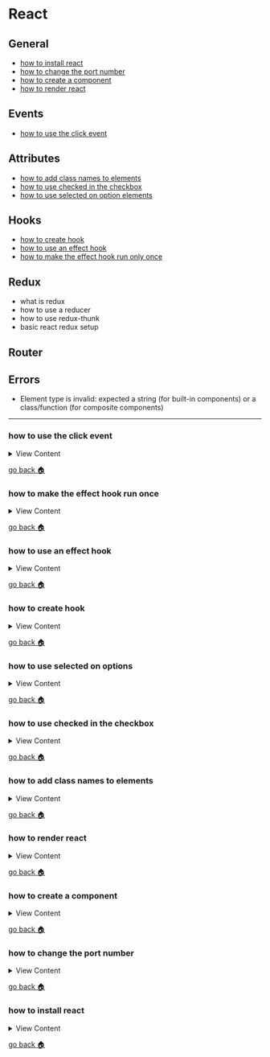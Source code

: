 # React

## General
- [how to install react][i-react]
- [how to change the port number][change-port]
- [how to create a component][c-comp]
- [how to render react][react-render]

## Events
- [how to use the click event][click-event]

## Attributes
- [how to add class names to elements][class-dom]
- [how to use checked in the checkbox][checked]
- [how to use selected on option elements][selected]

## Hooks
- [how to create hook][create-hook]
- [how to use an effect hook][effect-hook]
- [how to make the effect hook run only once][hook-once]

## Redux
- what is redux
- how to use a reducer
- how to use redux-thunk
- basic react redux setup

## Router

## Errors
- Element type is invalid: expected a string (for built-in components) or a class/function (for composite components)


[click-event]:#how-to-use-the-click-event
[hook-once]:#how-to-make-the-effect-hook-run-once
[effect-hook]:#how-to-use-an-effect-hook
[create-hook]:#how-to-create-hook
[selected]:#how-to-use-selected-on-options
[checked]:#how-to-use-checked-in-the-checkbox
[class-dom]:#how-to-add-class-names-to-elements
[react-render]:#how-to-render-react
[c-comp]:#how-to-create-a-component
[home]:#react
[i-react]:#how-to-install-react
[change-port]:#how-to-change-the-port-number

---


### how to use the click event

<details>
<summary>
View Content
</summary>

**reference**
- [reactjs](https://reactjs.org/docs/handling-events.html)

:blue_book: **Summary:** We are just creating a basic component that allows you
to click on a button and the value of count will go up by an increment of one.
There are several ways to do this


### 1st method

<details>
<summary>
View Content
</summary>

```js
import React, { Component } from 'react';
import './App.css';
import Button from 'react-bootstrap/Button';

class App extends Component {

  constructor(){
    super()

    this.state = {count:0} // creating the count property
  }

  countIt = () => { // method that increases the counter

    this.setState({
      count:++this.count
    })

  }

  render() {
    return (
      <div className="App">
        <div className="App-header">
          <h2>Basic Event Tutorial</h2>
        </div>
        <div className="App-event">
          <p>  Click here to see something cool</p>
          // this is the button that will trigger the countIt method
          <Button variant="primary" onClick={this.countIt}>Click on this</Button>
        </div>
        <div className="result">
        {this.state.count}// this will show the changes of the number when clicking
        </div>
      </div>
    );
  }
}

export default App;

```

</details>



</details>

[go back :house:][home]

### how to make the effect hook run once

<details>
<summary>
View Content
</summary>

**reference**
- [How to call loading function with React useEffect only once](https://stackoverflow.com/questions/53120972/how-to-call-loading-function-with-react-useeffect-only-once)

If the second parameter in useEffect is a blank array, then the function will only
update once

```js
const GetAnimals = () => {
  let url = "http://php.jforbes.site/ajax/ng-test.php",
     component;

  const [data , setData] = useState([]);

// If the second parameter is a empty array it will only run once
  useEffect(()=>{

       axios.get(url)
      .then(res =>{
        console.log(res)
        setData(res.data);
      })

  },[])

  if(data.length){
    component = data.map((elem )=>{
      return <AnimalBlock key={elem.id+"-"} id={elem.id} animal={elem.animal} sex={elem.sex} />
    })
  }else{
    component = <p>nothings here </p>
  }

  return component;
}

```

</details>

[go back :house:][home]



### how to use an effect hook

<details>
<summary>
View Content
</summary>

**reference**
- [react](https://reactjs.org/docs/hooks-effect.html)

```js
import React, { useState, useEffect } from 'react';

function Example() {
  const [count, setCount] = useState(0);

  // Similar to componentDidMount and componentDidUpdate:
  useEffect(() => {
    // Update the document title using the browser API
    document.title = `You clicked ${count} times`;
  });

  return (
    <div>
      <p>You clicked {count} times</p>
      <button onClick={() => setCount(count + 1)}>
        Click me
      </button>
    </div>
  );
}
```

</details>

[go back :house:][home]


### how to create hook

<details>
<summary>
View Content
</summary>

**reference**
- [react](https://reactjs.org/docs/hooks-intro.html)

**My definition:** Basically this is the new thing for react that is supposed to replace
class components. The **useState** method is supposed to replace the **state** property and **setState**
method that you will call in react to change a value and rerender the components to
the view.

**Things to remember**
- useState can accept a string, number, array, anything
- You have to add a default value in the useState, and it will be assigned to the first item in the array
- There's only two items you can put into the *useState* variable. The first one is supposed
to retain the value and the second one is supposed to change the value
- set the items like this [count, setCount], [fruit, setFruit], [animal, setAnimal], etc.

```js
import React, { useState } from 'react';

function Example() {
  // Declare a new state variable, which we'll call "count"
  const [count, setCount] = useState(0);

  return (
    <div>
      <p>You clicked {count} times</p>
      <button onClick={() => setCount(count + 1)}>
        Click me
      </button>
    </div>
  );
}
```

</details>

[go back :house:][home]



### how to use selected on options

<details>
<summary>
View Content
</summary>

**reference**
- [react](https://reactjs.org/docs/dom-elements.html)

use defaultValue on  the select element when outputting it for the first time

```js
const Option = () => {


  return(
    <div>
      <form>
       <div className="form-group col-2">

       // use defaultValue on  the select element
       <select defaultValue="blue">
         <option value="red"> red</option>
         <option value="blue" > blue</option>
         <option value="green"> green</option>
       </select>
       <div className="form-group">
         <input className="btn btn-primary" type="submit" name="submit"/>
       </div>

       </div>
      </form>

    </div>

  )
}
```

</details>

[go back :house:][home]


### how to use checked in the checkbox

<details>
<summary>
View Content
</summary>

**reference**
- [react](https://reactjs.org/docs/dom-elements.html)

```js

const Checks = () => {


  return(
    <div>
      <form>
       <div className="form-group row col-2 justify-content-between">

       // React recommends using defaultChecked for the initial value you want checked
       <p>red <br/> <input type="checkbox" value="red" defaultChecked/></p>
       <p>blue <br/><input type="checkbox" value="blue"/> </p>
       <p>green <br/><input type="checkbox" value="green"/> </p>
       </div>
       <div className="form-group">
         <input className="btn btn-primary" type="submit" name="submit"/>
       </div>


      </form>

    </div>

  )
}

```

</details>

[go back :house:][home]



### how to add class names to elements

<details>
<summary>
View Content
</summary>

**reference**
- [react](https://reactjs.org/docs/dom-elements.html)

In react you cannot add the regular class name into an element because it will
conflict the javascript keyword class that is used to create classes. Instead
you have to write className instead

```js
render(){
  return(
    <p className="big-paragraph"> this is a big paragraph</p>
  )
}


```

</details>

[go back :house:][home]


### how to render react

<details>
<summary>
View Content
</summary>

**reference**
- [reactjs](https://reactjs.org/docs/rendering-elements.html)

`ReactDOM.render(component, target element);`

```js
import React from 'react';
import ReactDOM from 'react-dom';
import App from './App';
import './index.css';

ReactDOM.render(
  <App />,
  document.getElementById('root')
);

```

</details>

[go back :house:][home]

### how to create a component

<details>
<summary>
View Content
</summary>

**reference**
- [reactjs](https://reactjs.org/docs/components-and-props.html)

#### With a class

```js
class Welcome extends React.Component {
  render() {
    return <h1>Hello, {this.props.name}</h1>;
  }
}
```


#### With a function

```js
function Welcome(props) {
  return <h1>Hello, {props.name}</h1>;
}
```

</details>

[go back :house:][home]


### how to change the port number

<details>
<summary>
View Content
</summary>

**reference**
- [Option to specify port when running the server?](https://github.com/facebook/create-react-app/issues/1083)

#### Method 1

create a `.env` file and add this in

```
PORT = 4000
```

</details>

[go back :house:][home]




### how to install react

<details>
<summary>
View Content
</summary>

**reference**
- [Create React App](https://reactjs.org/docs/create-a-new-react-app.html#create-react-app)

```
npx create-react-app my-app
cd my-app
npm start
```

</details>

[go back :house:][home]
